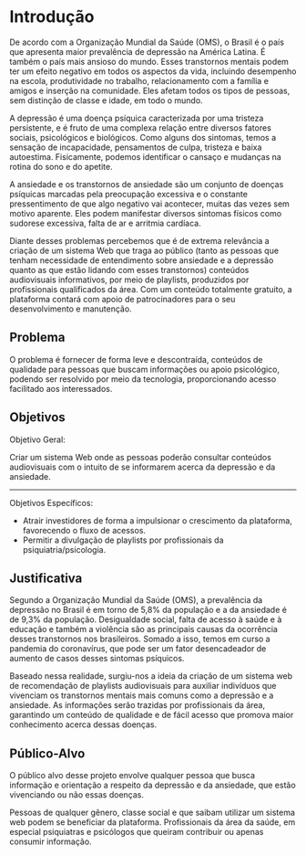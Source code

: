 # Introdução

De acordo com a Organização Mundial da Saúde (OMS), o Brasil é o país que apresenta maior prevalência de depressão na América Latina. É também o país mais ansioso do mundo. Esses transtornos mentais podem ter um efeito negativo em todos os aspectos da vida, incluindo desempenho na escola, produtividade no trabalho, relacionamento com a família e amigos e inserção na comunidade. Eles afetam todos os tipos de pessoas, sem distinção de classe e idade, em todo o mundo. 

A depressão é uma doença psíquica caracterizada por uma tristeza persistente, e é fruto de uma complexa relação entre diversos fatores sociais, psicológicos e biológicos. Como alguns dos sintomas, temos a sensação de incapacidade, pensamentos de culpa, tristeza e baixa autoestima. Fisicamente, podemos identificar o cansaço e mudanças na rotina do sono e do apetite. 

A ansiedade e os transtornos de ansiedade são um conjunto de doenças psíquicas marcadas pela preocupação excessiva e o constante pressentimento de que algo negativo vai acontecer, muitas das vezes sem motivo aparente. Eles podem manifestar diversos sintomas físicos como sudorese excessiva, falta de ar e arritmia cardíaca. 

Diante desses problemas percebemos que é de extrema relevância a criação de um sistema Web que traga ao público (tanto as pessoas que tenham necessidade de entendimento sobre ansiedade e a depressão quanto as que estão lidando com esses transtornos) conteúdos audiovisuais informativos, por meio de playlists, produzidos por profissionais qualificados da área. Com um conteúdo totalmente gratuito, a plataforma contará com apoio de patrocinadores para o seu desenvolvimento e manutenção.

## Problema

O problema é fornecer de forma leve e descontraída, conteúdos de qualidade para pessoas que buscam informações ou apoio psicológico, podendo ser resolvido por meio da tecnologia, proporcionando acesso facilitado aos interessados.

## Objetivos

Objetivo Geral:

Criar um sistema Web onde as pessoas poderão consultar conteúdos audiovisuais com o intuito de se informarem acerca da depressão e da ansiedade.
***
Objetivos Específicos:

* Atrair investidores de forma a impulsionar o crescimento da plataforma, favorecendo o fluxo de acessos.
* Permitir a divulgação de playlists por profissionais da psiquiatria/psicologia.

## Justificativa

 
Segundo a Organização Mundial da Saúde (OMS), a prevalência da depressão no Brasil é em torno de 5,8% da população e a da ansiedade é de 9,3% da população. Desigualdade social, falta de acesso à saúde e à educação e também a violência são as principais causas da ocorrência desses transtornos nos brasileiros. Somado a isso, temos em curso a pandemia do coronavírus, que pode ser um fator desencadeador de aumento de casos desses sintomas psíquicos.

Baseado nessa realidade, surgiu-nos a ideia da criação de um sistema web de recomendação de playlists audiovisuais para auxiliar indivíduos que vivenciam os transtornos mentais mais comuns como a depressão e a ansiedade. As informações serão trazidas por profissionais da área, garantindo um conteúdo de qualidade e de fácil acesso que promova maior conhecimento acerca dessas doenças.

## Público-Alvo

O público alvo desse projeto envolve qualquer pessoa que busca informação e orientação a respeito da depressão e da ansiedade, que estão vivenciando ou não essas doenças.

Pessoas de qualquer gênero, classe social e que saibam utilizar um sistema web podem se beneficiar da plataforma.  Profissionais da área da saúde, em especial psiquiatras e psicólogos que queiram contribuir ou apenas consumir informação.

